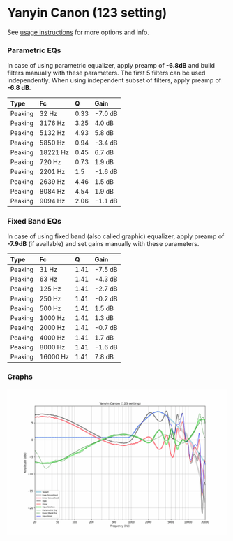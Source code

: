# Yanyin Canon (123 setting)
See [usage instructions](https://github.com/jaakkopasanen/AutoEq#usage) for more options and info.

### Parametric EQs
In case of using parametric equalizer, apply preamp of **-6.8dB** and build filters manually
with these parameters. The first 5 filters can be used independently.
When using independent subset of filters, apply preamp of **-6.8 dB**.

| Type    | Fc       |    Q | Gain    |
|:--------|:---------|:-----|:--------|
| Peaking | 32 Hz    | 0.33 | -7.0 dB |
| Peaking | 3176 Hz  | 3.25 | 4.0 dB  |
| Peaking | 5132 Hz  | 4.93 | 5.8 dB  |
| Peaking | 5850 Hz  | 0.94 | -3.4 dB |
| Peaking | 18221 Hz | 0.45 | 6.7 dB  |
| Peaking | 720 Hz   | 0.73 | 1.9 dB  |
| Peaking | 2201 Hz  | 1.5  | -1.6 dB |
| Peaking | 2639 Hz  | 4.46 | 1.5 dB  |
| Peaking | 8084 Hz  | 4.54 | 1.9 dB  |
| Peaking | 9094 Hz  | 2.06 | -1.1 dB |

### Fixed Band EQs
In case of using fixed band (also called graphic) equalizer, apply preamp of **-7.9dB**
(if available) and set gains manually with these parameters.

| Type    | Fc       |    Q | Gain    |
|:--------|:---------|:-----|:--------|
| Peaking | 31 Hz    | 1.41 | -7.5 dB |
| Peaking | 63 Hz    | 1.41 | -4.3 dB |
| Peaking | 125 Hz   | 1.41 | -2.7 dB |
| Peaking | 250 Hz   | 1.41 | -0.2 dB |
| Peaking | 500 Hz   | 1.41 | 1.5 dB  |
| Peaking | 1000 Hz  | 1.41 | 1.3 dB  |
| Peaking | 2000 Hz  | 1.41 | -0.7 dB |
| Peaking | 4000 Hz  | 1.41 | 1.7 dB  |
| Peaking | 8000 Hz  | 1.41 | -1.6 dB |
| Peaking | 16000 Hz | 1.41 | 7.8 dB  |

### Graphs
![](./Yanyin%20Canon%20(123%20setting).png)